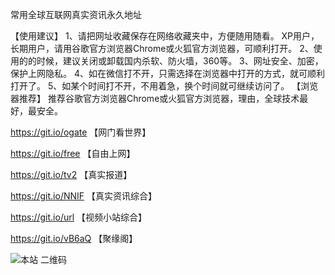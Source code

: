 常用全球互联网真实资讯永久地址

【使用建议】
1、请把网址收藏保存在网络收藏夹中，方便随用随看。
   XP用户，长期用户，请用谷歌官方浏览器Chrome或火狐官方浏览器，可顺利打开。
2、使用的的时候，建议关闭或卸载国内杀软、防火墙，360等。
3、网址安全、加密，保护上网隐私。
4、如在微信打不开，只需选择在浏览器中打开的方式，就可顺利打开了。
5、如某个时间打不开，不用着急，换个时间就可继续访问了。
【浏览器推荐】
推荐谷歌官方浏览器Chrome或火狐官方浏览器，理由，全球技术最好，最安全。

https://git.io/ogate 【网门看世界】

https://git.io/free  【自由上网】

https://git.io/tv2   【真实报道】

https://git.io/NNIF  【真实资讯综合】

https://git.io/url   【视频小站综合】

https://git.io/vB6aQ 【聚缘阁】

![本站 二维码](http://bbs.juyuange.org/upload/attach/000/002/11f854765c39541233e1f4e59aae4d6a.jpg)
###


